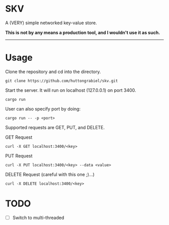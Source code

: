 # SKV

A (VERY) simple networked key-value store.

**This is not by any means a production tool, and I wouldn't use it as such.**

---

# Usage

Clone the repository and cd into the directory.

```
git clone https://github.com/huttongrabiel/skv.git
```

Start the server. It will run on localhost (127.0.0.1) on port 3400.

```
cargo run
```

User can also specify port by doing:

```
cargo run -- -p <port>
```

Supported requests are GET, PUT, and DELETE.

GET Request
```
curl -X GET localhost:3400/<key>
```

PUT Request
```
curl -X PUT localhost:3400/<key> --data <value>
```

DELETE Request (careful with this one ;)...)
```
curl -X DELETE localhost:3400/<key>
```

# TODO
- [ ] Switch to multi-threaded
